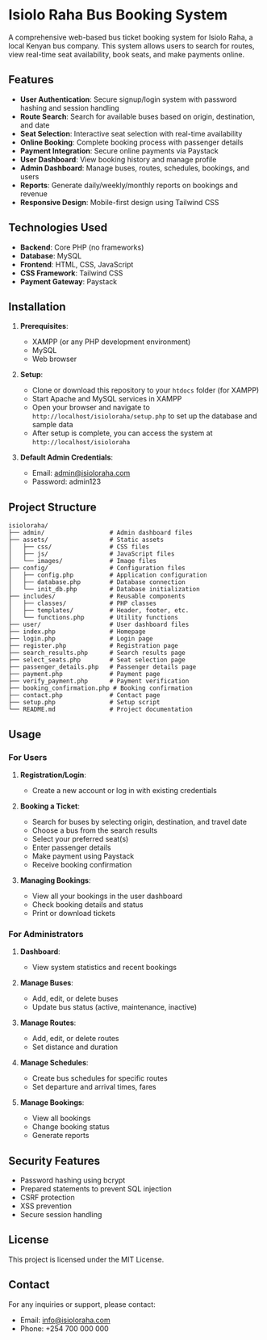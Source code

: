 # Isiolo Raha Bus Booking System

A comprehensive web-based bus ticket booking system for Isiolo Raha, a local Kenyan bus company. This system allows users to search for routes, view real-time seat availability, book seats, and make payments online.

## Features

- **User Authentication**: Secure signup/login system with password hashing and session handling
- **Route Search**: Search for available buses based on origin, destination, and date
- **Seat Selection**: Interactive seat selection with real-time availability
- **Online Booking**: Complete booking process with passenger details
- **Payment Integration**: Secure online payments via Paystack
- **User Dashboard**: View booking history and manage profile
- **Admin Dashboard**: Manage buses, routes, schedules, bookings, and users
- **Reports**: Generate daily/weekly/monthly reports on bookings and revenue
- **Responsive Design**: Mobile-first design using Tailwind CSS

## Technologies Used

- **Backend**: Core PHP (no frameworks)
- **Database**: MySQL
- **Frontend**: HTML, CSS, JavaScript
- **CSS Framework**: Tailwind CSS
- **Payment Gateway**: Paystack

## Installation

1. **Prerequisites**:
   - XAMPP (or any PHP development environment)
   - MySQL
   - Web browser

2. **Setup**:
   - Clone or download this repository to your `htdocs` folder (for XAMPP)
   - Start Apache and MySQL services in XAMPP
   - Open your browser and navigate to `http://localhost/isioloraha/setup.php` to set up the database and sample data
   - After setup is complete, you can access the system at `http://localhost/isioloraha`

3. **Default Admin Credentials**:
   - Email: admin@isioloraha.com
   - Password: admin123

## Project Structure

```
isioloraha/
├── admin/                  # Admin dashboard files
├── assets/                 # Static assets
│   ├── css/                # CSS files
│   ├── js/                 # JavaScript files
│   └── images/             # Image files
├── config/                 # Configuration files
│   ├── config.php          # Application configuration
│   ├── database.php        # Database connection
│   └── init_db.php         # Database initialization
├── includes/               # Reusable components
│   ├── classes/            # PHP classes
│   ├── templates/          # Header, footer, etc.
│   └── functions.php       # Utility functions
├── user/                   # User dashboard files
├── index.php               # Homepage
├── login.php               # Login page
├── register.php            # Registration page
├── search_results.php      # Search results page
├── select_seats.php        # Seat selection page
├── passenger_details.php   # Passenger details page
├── payment.php             # Payment page
├── verify_payment.php      # Payment verification
├── booking_confirmation.php # Booking confirmation
├── contact.php             # Contact page
├── setup.php               # Setup script
└── README.md               # Project documentation
```

## Usage

### For Users

1. **Registration/Login**:
   - Create a new account or log in with existing credentials

2. **Booking a Ticket**:
   - Search for buses by selecting origin, destination, and travel date
   - Choose a bus from the search results
   - Select your preferred seat(s)
   - Enter passenger details
   - Make payment using Paystack
   - Receive booking confirmation

3. **Managing Bookings**:
   - View all your bookings in the user dashboard
   - Check booking details and status
   - Print or download tickets

### For Administrators

1. **Dashboard**:
   - View system statistics and recent bookings

2. **Manage Buses**:
   - Add, edit, or delete buses
   - Update bus status (active, maintenance, inactive)

3. **Manage Routes**:
   - Add, edit, or delete routes
   - Set distance and duration

4. **Manage Schedules**:
   - Create bus schedules for specific routes
   - Set departure and arrival times, fares

5. **Manage Bookings**:
   - View all bookings
   - Change booking status
   - Generate reports

## Security Features

- Password hashing using bcrypt
- Prepared statements to prevent SQL injection
- CSRF protection
- XSS prevention
- Secure session handling

## License

This project is licensed under the MIT License.

## Contact

For any inquiries or support, please contact:
- Email: info@isioloraha.com
- Phone: +254 700 000 000
